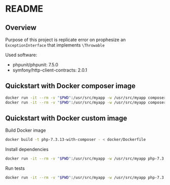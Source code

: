# README

## Overview

Purpose of this project is replicate error on prophesize an `ExceptionInterface` that implements `\Throwable`

Used software:

- phpunit/phpunit: 7.5.0
- symfony/http-client-contracts: 2.0.1

## Quickstart with Docker composer image

```bash
docker run -it --rm -v "$PWD":/usr/src/myapp -w /usr/src/myapp composer install
docker run -it --rm -v "$PWD":/usr/src/myapp -w /usr/src/myapp composer vendor/phpunit/phpunit/phpunit tests/Service/ClientTest.php
```

## Quickstart with Docker custom image

Build Docker image

```bash
docker build -t php-7.3.13-with-composer - < docker/Dockerfile
```

Install dependencies

```bash
docker run -it --rm -v "$PWD":/usr/src/myapp -w /usr/src/myapp php-7.3.13-with-composer composer install
```

Run tests

```bash
docker run -it --rm -v "$PWD":/usr/src/myapp -w /usr/src/myapp php-7.3.13-with-composer vendor/phpunit/phpunit/phpunit --bootstrap vendor/autoload.php tests/Service/ClientTest.php
```
